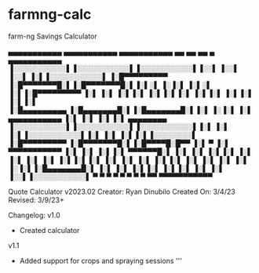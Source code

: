 # farmng-calc
farm-ng Savings Calculator

 ▄▄▄▄▄▄▄▄▄▄▄  ▄▄▄▄▄▄▄▄▄▄▄  ▄▄▄▄▄▄▄▄▄▄▄  ▄▄       ▄▄               ▄▄        ▄  ▄▄▄▄▄▄▄▄▄▄▄ 
▐░░░░░░░░░░░▌▐░░░░░░░░░░░▌▐░░░░░░░░░░░▌▐░░▌     ▐░░▌             ▐░░▌      ▐░▌▐░░░░░░░░░░░▌
▐░█▀▀▀▀▀▀▀▀▀ ▐░█▀▀▀▀▀▀▀█░▌▐░█▀▀▀▀▀▀▀█░▌▐░▌░▌   ▐░▐░▌             ▐░▌░▌     ▐░▌▐░█▀▀▀▀▀▀▀▀▀ 
▐░▌          ▐░▌       ▐░▌▐░▌       ▐░▌▐░▌▐░▌ ▐░▌▐░▌             ▐░▌▐░▌    ▐░▌▐░▌          
▐░█▄▄▄▄▄▄▄▄▄ ▐░█▄▄▄▄▄▄▄█░▌▐░█▄▄▄▄▄▄▄█░▌▐░▌ ▐░▐░▌ ▐░▌ ▄▄▄▄▄▄▄▄▄▄▄ ▐░▌ ▐░▌   ▐░▌▐░▌ ▄▄▄▄▄▄▄▄ 
▐░░░░░░░░░░░▌▐░░░░░░░░░░░▌▐░░░░░░░░░░░▌▐░▌  ▐░▌  ▐░▌▐░░░░░░░░░░░▌▐░▌  ▐░▌  ▐░▌▐░▌▐░░░░░░░░▌
▐░█▀▀▀▀▀▀▀▀▀ ▐░█▀▀▀▀▀▀▀█░▌▐░█▀▀▀▀█░█▀▀ ▐░▌   ▀   ▐░▌ ▀▀▀▀▀▀▀▀▀▀▀ ▐░▌   ▐░▌ ▐░▌▐░▌ ▀▀▀▀▀▀█░▌
▐░▌          ▐░▌       ▐░▌▐░▌     ▐░▌  ▐░▌       ▐░▌             ▐░▌    ▐░▌▐░▌▐░▌       ▐░▌
▐░▌          ▐░▌       ▐░▌▐░▌      ▐░▌ ▐░▌       ▐░▌             ▐░▌     ▐░▐░▌▐░█▄▄▄▄▄▄▄█░▌
▐░▌          ▐░▌       ▐░▌▐░▌       ▐░▌▐░▌       ▐░▌             ▐░▌      ▐░░▌▐░░░░░░░░░░░▌
 ▀            ▀         ▀  ▀         ▀  ▀         ▀               ▀        ▀▀  ▀▀▀▀▀▀▀▀▀▀▀ 
                                                                                           


Quote Calculator v2023.02
Creator: Ryan Dinubilo
Created On: 3/4/23
Revised: 3/9/23+

Changelog:
v1.0
- Created calculator

v1.1 
- Added support for crops and spraying sessions
'''
